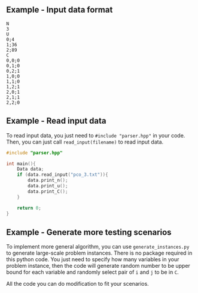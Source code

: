 ## Example - Input data format
```
N
3
U
0;4
1;36
2;89
C
0,0;0
0,1;0
0,2;1
1,0;0
1,1;0
1,2;1
2,0;1
2,1;1
2,2;0
```

## Example - Read input data
To read input data, you just need to `#include "parser.hpp"` in your code. Then, you can just call `read_input(filename)` to read input data.
```cpp
#include "parser.hpp"

int main(){
    Data data;
    if (data.read_input("pco_3.txt")){
        data.print_n();
        data.print_u();
        data.print_C();
    }   

    return 0;
}
```

## Example - Generate more testing scenarios
To implement more general algorithm, you can use `generate_instances.py` to generate large-scale problem instances. There is no package required in this python code.
You just need to specify how many variables in your problem instance, then the code will generate random number to be upper bound for each variable and randomly select pair of `i` and `j` to be in `C`.


All the code you can do modification to fit your scenarios.

